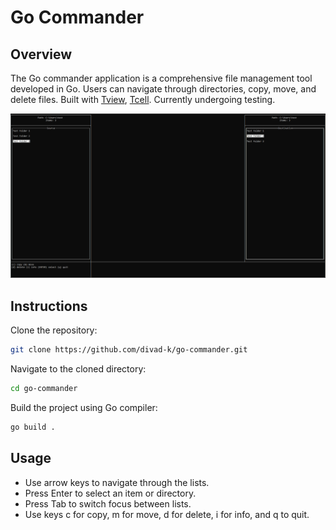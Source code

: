 # Go Commander
## Overview
The Go commander application is a comprehensive file management tool developed in Go. Users can navigate through directories, copy, move, and delete files. Built with [Tview](https://github.com/rivo/tview), [Tcell](https://github.com/gdamore/tcell). Currently undergoing testing.

![alt text](https://github.com/divad-k/go-commander/blob/main/screenshot.png)

## Instructions

Clone the repository:
```bash
git clone https://github.com/divad-k/go-commander.git
```
Navigate to the cloned directory:
```bash
cd go-commander
```
Build the project using Go compiler:
```bash
go build .
```
## Usage
- Use arrow keys to navigate through the lists.
- Press Enter to select an item or directory.
- Press Tab to switch focus between lists.
- Use keys c for copy, m for move, d for delete, i for info, and q to quit.
